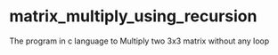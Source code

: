 # matrix_multiply_using_recursion
The program in c language to Multiply two 3x3 matrix without any loop
